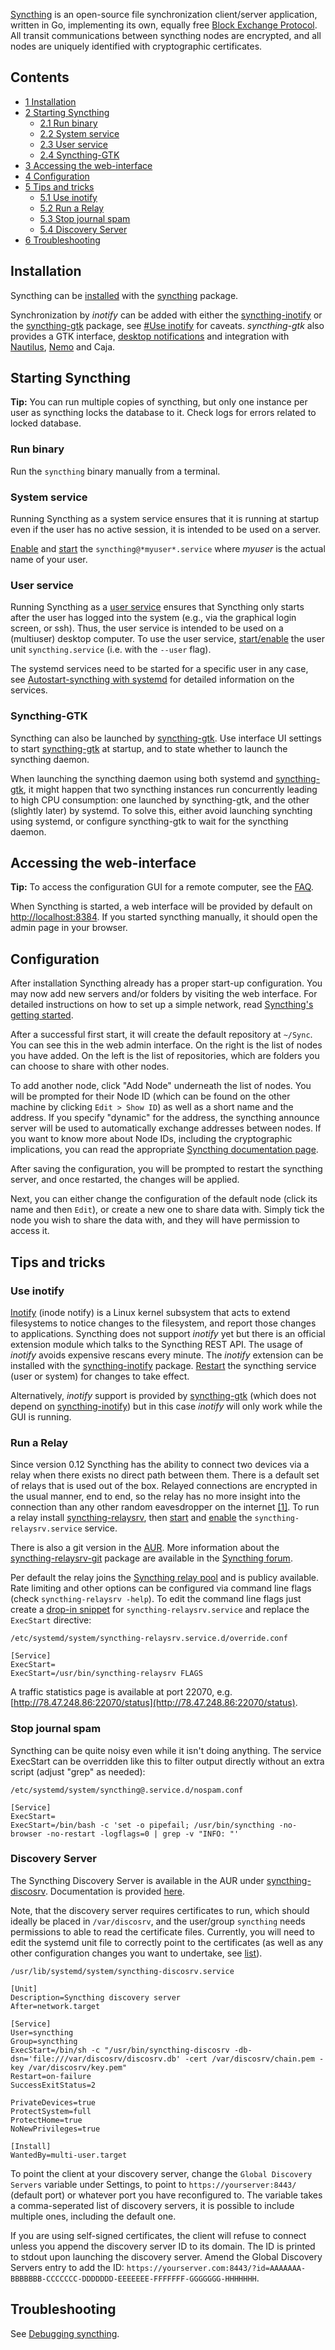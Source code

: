 [Syncthing](https://syncthing.net) is an open-source file synchronization client/server application, written in Go, implementing its own, equally free [Block Exchange Protocol](https://docs.syncthing.net/specs/bep-v1.html). All transit communications between syncthing nodes are encrypted, and all nodes are uniquely identified with cryptographic certificates.

## Contents

*   [1 Installation](#Installation)
*   [2 Starting Syncthing](#Starting_Syncthing)
    *   [2.1 Run binary](#Run_binary)
    *   [2.2 System service](#System_service)
    *   [2.3 User service](#User_service)
    *   [2.4 Syncthing-GTK](#Syncthing-GTK)
*   [3 Accessing the web-interface](#Accessing_the_web-interface)
*   [4 Configuration](#Configuration)
*   [5 Tips and tricks](#Tips_and_tricks)
    *   [5.1 Use inotify](#Use_inotify)
    *   [5.2 Run a Relay](#Run_a_Relay)
    *   [5.3 Stop journal spam](#Stop_journal_spam)
    *   [5.4 Discovery Server](#Discovery_Server)
*   [6 Troubleshooting](#Troubleshooting)

## Installation

Syncthing can be [installed](/index.php/Install "Install") with the [syncthing](https://www.archlinux.org/packages/?name=syncthing) package.

Synchronization by *inotify* can be added with either the [syncthing-inotify](https://www.archlinux.org/packages/?name=syncthing-inotify) or the [syncthing-gtk](https://www.archlinux.org/packages/?name=syncthing-gtk) package, see [#Use inotify](#Use_inotify) for caveats. *syncthing-gtk* also provides a GTK interface, [desktop notifications](/index.php/Desktop_notifications "Desktop notifications") and integration with [Nautilus](/index.php/Nautilus "Nautilus"), [Nemo](/index.php/Nemo "Nemo") and Caja.

## Starting Syncthing

**Tip:** You can run multiple copies of syncthing, but only one instance per user as syncthing locks the database to it. Check logs for errors related to locked database.

### Run binary

Run the `syncthing` binary manually from a terminal.

### System service

Running Syncthing as a system service ensures that it is running at startup even if the user has no active session, it is intended to be used on a server.

[Enable](/index.php/Enable "Enable") and [start](/index.php/Start "Start") the `syncthing@*myuser*.service` where *myuser* is the actual name of your user.

### User service

Running Syncthing as a [user service](/index.php/Systemd/User "Systemd/User") ensures that Syncthing only starts after the user has logged into the system (e.g., via the graphical login screen, or ssh). Thus, the user service is intended to be used on a (multiuser) desktop computer. To use the user service, [start/enable](/index.php/Start/enable "Start/enable") the user unit `syncthing.service` (i.e. with the `--user` flag).

The systemd services need to be started for a specific user in any case, see [Autostart-syncthing with systemd](http://docs.syncthing.net/users/autostart.html#using-systemd) for detailed information on the services.

### Syncthing-GTK

Syncthing can also be launched by [syncthing-gtk](https://www.archlinux.org/packages/?name=syncthing-gtk). Use interface UI settings to start [syncthing-gtk](https://www.archlinux.org/packages/?name=syncthing-gtk) at startup, and to state whether to launch the syncthing daemon.

When launching the syncthing daemon using both systemd and [syncthing-gtk](https://www.archlinux.org/packages/?name=syncthing-gtk), it might happen that two syncthing instances run concurrently leading to high CPU consumption: one launched by syncthing-gtk, and the other (slightly later) by systemd. To solve this, either avoid launching synchting using systemd, or configure syncthing-gtk to wait for the syncthing daemon.

## Accessing the web-interface

**Tip:** To access the configuration GUI for a remote computer, see the [FAQ](https://docs.syncthing.net/users/faq.html#how-do-i-access-the-web-gui-from-another-computer).

When Syncthing is started, a web interface will be provided by default on [http://localhost:8384](http://localhost:8384). If you started syncthing manually, it should open the admin page in your browser.

## Configuration

After installation Syncthing already has a proper start-up configuration. You may now add new servers and/or folders by visiting the web interface. For detailed instructions on how to set up a simple network, read [Syncthing's getting started](http://docs.syncthing.net/intro/getting-started.html).

After a successful first start, it will create the default repository at `~/Sync`. You can see this in the web admin interface. On the right is the list of nodes you have added. On the left is the list of repositories, which are folders you can choose to share with other nodes.

To add another node, click "Add Node" underneath the list of nodes. You will be prompted for their Node ID (which can be found on the other machine by clicking `Edit > Show ID`) as well as a short name and the address. If you specify "dynamic" for the address, the syncthing announce server will be used to automatically exchange addresses between nodes. If you want to know more about Node IDs, including the cryptographic implications, you can read the appropriate [Syncthing documentation page](http://docs.syncthing.net/dev/device-ids.html).

After saving the configuration, you will be prompted to restart the syncthing server, and once restarted, the changes will be applied.

Next, you can either change the configuration of the default node (click its name and then `Edit`), or create a new one to share data with. Simply tick the node you wish to share the data with, and they will have permission to access it.

## Tips and tricks

### Use inotify

[Inotify](https://en.wikipedia.org/wiki/Inotify "w:Inotify") (inode notify) is a Linux kernel subsystem that acts to extend filesystems to notice changes to the filesystem, and report those changes to applications. Syncthing does not support *inotify* yet but there is an official extension module which talks to the Syncthing REST API. The usage of *inotify* avoids expensive rescans every minute. The *inotify* extension can be installed with the [syncthing-inotify](https://www.archlinux.org/packages/?name=syncthing-inotify) package. [Restart](/index.php/Restart "Restart") the syncthing service (user or system) for changes to take effect.

Alternatively, *inotify* support is provided by [syncthing-gtk](https://www.archlinux.org/packages/?name=syncthing-gtk) (which does not depend on [syncthing-inotify](https://www.archlinux.org/packages/?name=syncthing-inotify)) but in this case *inotify* will only work while the GUI is running.

### Run a Relay

Since version 0.12 Syncthing has the ability to connect two devices via a relay when there exists no direct path between them. There is a default set of relays that is used out of the box. Relayed connections are encrypted in the usual manner, end to end, so the relay has no more insight into the connection than any other random eavesdropper on the internet [[1]](https://forum.syncthing.net/t/syncthing-v0-12-beryllium-bedbug-release-notes-v0-12-0-beta1/5480?u=rumpelsepp). To run a relay install [syncthing-relaysrv](https://www.archlinux.org/packages/?name=syncthing-relaysrv), then [start](/index.php/Start "Start") and [enable](/index.php/Enable "Enable") the `syncthing-relaysrv.service` service.

There is also a git version in the [AUR](/index.php/AUR "AUR"). More information about the [syncthing-relaysrv-git](https://aur.archlinux.org/packages/syncthing-relaysrv-git/) package are available in the [Syncthing forum](https://forum.syncthing.net/t/syncthing-relaysrv-for-arch-linux/5862).

Per default the relay joins the [Syncthing relay pool](https://relays.syncthing.net/) and is publicy available. Rate limiting and other options can be configured via command line flags (check `syncthing-relaysrv -help`). To edit the command line flags just create a [drop-in snippet](/index.php/Systemd#Drop-in_files "Systemd") for `syncthing-relaysrv.service` and replace the `ExecStart` directive:

 `/etc/systemd/system/syncthing-relaysrv.service.d/override.conf` 
```
[Service]
ExecStart=
ExecStart=/usr/bin/syncthing-relaysrv FLAGS
```

A traffic statistics page is available at port 22070, e.g. [http://78.47.248.86:22070/status](http://78.47.248.86:22070/status).

### Stop journal spam

Syncthing can be quite noisy even while it isn't doing anything. The service ExecStart can be overridden like this to filter output directly without an extra script (adjust "grep" as needed):

 `/etc/systemd/system/syncthing@.service.d/nospam.conf` 
```
[Service]
ExecStart=
ExecStart=/bin/bash -c 'set -o pipefail; /usr/bin/syncthing -no-browser -no-restart -logflags=0 | grep -v "INFO: "'
```

### Discovery Server

The Syncthing Discovery Server is available in the AUR under [syncthing-discosrv](https://aur.archlinux.org/packages/syncthing-discosrv/). Documentation is provided [here](https://docs.syncthing.net/users/stdiscosrv.html).

Note, that the discovery server requires certificates to run, which should ideally be placed in `/var/discosrv`, and the user/group `syncthing` needs permissions to able to read the certificate files. Currently, you will need to edit the systemd unit file to correctly point to the certificates (as well as any other configuration changes you want to undertake, see [list](https://docs.syncthing.net/users/stdiscosrv.html#configuring)).

 `/usr/lib/systemd/system/syncthing-discosrv.service` 
```
[Unit]
Description=Syncthing discovery server
After=network.target

[Service]
User=syncthing
Group=syncthing
ExecStart=/bin/sh -c "/usr/bin/syncthing-discosrv -db-dsn='file:///var/discosrv/discosrv.db' -cert /var/discosrv/chain.pem -key /var/discosrv/key.pem"
Restart=on-failure
SuccessExitStatus=2

PrivateDevices=true
ProtectSystem=full
ProtectHome=true
NoNewPrivileges=true

[Install]
WantedBy=multi-user.target
```

To point the client at your discovery server, change the `Global Discovery Servers` variable under Settings, to point to `https://yourserver:8443/` (default port) or whatever port you have reconfigured to. The variable takes a comma-seperated list of discovery servers, it is possible to include multiple ones, including the default one.

If you are using self-signed certificates, the client will refuse to connect unless you append the discovery server ID to its domain. The ID is printed to stdout upon launching the discovery server. Amend the Global Discovery Servers entry to add the ID: `https://yourserver.com:8443/?id=AAAAAAA-BBBBBBB-CCCCCCC-DDDDDDD-EEEEEEE-FFFFFFF-GGGGGGG-HHHHHHH`.

## Troubleshooting

See [Debugging syncthing](http://docs.syncthing.net/dev/debugging.html).